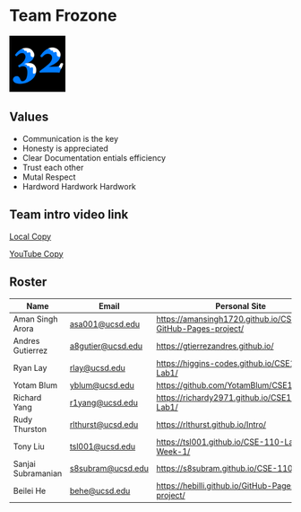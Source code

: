 # Team Frozone

<img src="branding/teamLogo.png" height="100" width="100">

## Values
* Communication is the key
* Honesty is appreciated
* Clear Documentation entials efficiency
* Trust each other
* Mutal Respect
* Hardword Hardwork Hardwork

## Team intro video link
[Local Copy](~/../videos/teamintro.mp4)

[YouTube Copy](https://youtu.be/I6zUeu2LwII)


## Roster
|Name | Email | Personal Site|
|---|---|---|
Aman Singh Arora |asa001@ucsd.edu | https://amansingh1720.github.io/CSE-110-GitHub-Pages-project/ 
Andres Gutierrez |a8gutier@ucsd.edu| https://gtierrezandres.github.io/ 
Ryan Lay| rlay@ucsd.edu| https://higgins-codes.github.io/CSE110-Lab1/ 
Yotam Blum|yblum@ucsd.edu | https://github.com/YotamBlum/CSE110_Lab1 
Richard Yang|r1yang@ucsd.edu | https://richardy2971.github.io/CSE110-Lab1/ 
Rudy Thurston|rlthurst@ucsd.edu| https://rlthurst.github.io/Intro/ 
Tony Liu|tsl001@ucsd.edu| https://tsl001.github.io/CSE-110-Lab-Week-1/ 
Sanjai Subramanian| s8subram@ucsd.edu| https://s8subram.github.io/CSE-110-Lab-1/ 
Beilei He|behe@ucsd.edu| https://hebilli.github.io/GitHub-Pages-project/

